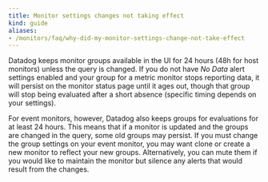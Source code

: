 ```yaml
---
title: Monitor settings changes not taking effect
kind: guide
aliases:
- /monitors/faq/why-did-my-monitor-settings-change-not-take-effect
---
```


Datadog keeps monitor groups available in the UI for 24 hours (48h for host monitors) unless the query is changed. If you do not have *No Data* alert settings enabled and your group for a metric monitor stops reporting data, it will persist on the monitor status page until it ages out, though that group will stop being evaluated after a short absence (specific timing depends on your settings).

For event monitors, however, Datadog also keeps groups for evaluations for at least 24 hours. This means that if a monitor is updated and the groups are changed in the query, some old groups may persist. If you must change the group settings on your event monitor, you may want clone or create a new monitor to reflect your new groups. Alternatively, you can mute them if you would like to maintain the monitor but silence any alerts that would result from the changes.
